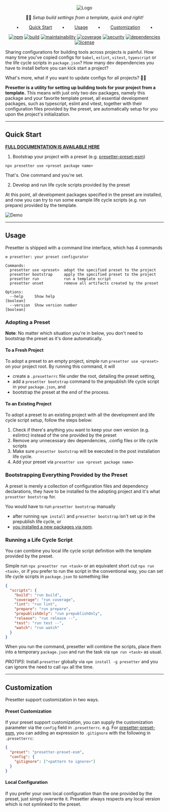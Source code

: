 <div align="center">

![Logo](https://github.com/alvis/presetter/raw/master/assets/logo.svg)

🏄🏻 _Setup build settings from a template, quick and right!_

•   [Quick Start](#quick-start)   •   [Usage](#usage)   •   [Customization](#customization)   •

[![npm](https://img.shields.io/npm/v/presetter?style=flat-square)](https://github.com/alvis/presetter/releases)
[![build](https://img.shields.io/github/workflow/status/alvis/presetter/code%20test?style=flat-square)](https://github.com/alvis/presetter/actions)
[![maintainability](https://img.shields.io/codeclimate/maintainability/alvis/presetter?style=flat-square)](https://codeclimate.com/github/alvis/presetter/maintainability)
[![coverage](https://img.shields.io/codeclimate/coverage/alvis/presetter?style=flat-square)](https://codeclimate.com/github/alvis/presetter/test_coverage)
[![security](https://img.shields.io/snyk/vulnerabilities/github/alvis/presetter/packages/presetter/package.json.svg?style=flat-square)](https://snyk.io/test/github/alvis/presetter?targetFile=packages/presetter/package.json&style=flat-square)
[![dependencies](https://img.shields.io/librariesio/release/npm/presetter-presetter?style=flat-square)](https://libraries.io/npm/presetter-presetter)
[![license](https://img.shields.io/github/license/alvis/presetter.svg?style=flat-square)](https://github.com/alvis/presetter/blob/master/LICENSE)

</div>

Sharing configurations for building tools across projects is painful. How many time you've copied configs for `babel`, `eslint`, `vitest`, `typescript` or the life cycle scripts in `package.json`?
How many dev dependencies you have to install before you can kick start a project?

What's more, what if you want to update configs for all projects? :man_facepalming:

**Presetter is a utility for setting up building tools for your project from a template.** This means with just only two dev packages, namely this package and your favorite template preset, all essential development packages, such as typescript, eslint and vitest, together with their configuration files provided by the preset, are automatically setup for you upon the project's initialization.

---

## Quick Start

[**FULL DOCUMENTATION IS AVAILABLE HERE**](https://github.com/alvis/presetter/blob/master/README.md)

1. Bootstrap your project with a preset (e.g. [presetter-preset-esm](https://github.com/alvis/presetter/tree/master/packages/preset-essentials))

```shell
npx presetter use <preset package name>
```

That's. One command and you're set.

2. Develop and run life cycle scripts provided by the preset

At this point, all development packages specified in the preset are installed,
and now you can try to run some example life cycle scripts (e.g. run prepare) provided by the template.

![Demo](https://raw.githubusercontent.com/alvis/presetter/master/assets/demo.gif)

---

## Usage

Presetter is shipped with a command line interface, which has 4 commands

```
⚙ presetter: your preset configurator

Commands:
  presetter use <preset>  adopt the specified preset to the project
  presetter bootstrap     apply the specified preset to the project
  presetter run           run a template script
  presetter unset         remove all artifacts created by the preset

Options:
  --help     Show help                                                 [boolean]
  --version  Show version number                                       [boolean]
```

### Adopting a Preset

**Note**: No matter which situation you're in below,
you don't need to bootstrap the preset as it's done automatically.

#### To a Fresh Project

To adopt a preset to an empty project, simple run `presetter use <preset>` on your project root.
By running this command, it will

- create a `.presetterrc` file under the root, detailing the preset setting,
- add a `presetter bootstrap` command to the prepublish life cycle script in your `package.json`, and
- bootstrap the preset at the end of the process.

#### To an Existing Project

To adopt a preset to an existing project with all the development and life cycle script setup,
follow the steps below:

1. Check if there's anything you want to keep your own version (e.g. eslintrc) instead of the one provided by the preset
2. Remove any unnecessary dev dependencies, .config files or life cycle scripts
3. Make sure `presetter bootstrap` will be executed in the post installation life cycle.
4. Add your preset via `presetter use <preset package name>`

### Bootstrapping Everything Provided by the Preset

A preset is merely a collection of configuration files and dependency declarations,
they have to be installed to the adopting project and it's what `presetter bootstrap` for.

You would have to run `presetter bootstrap` manually

- after running `npm install` and `presetter bootstrap` isn't set up in the prepublish life cycle, or
- [you installed a new packages via npm](https://github.com/alvis/presetter/blob/master/README.md#missing-dependent-development-packages-after-npm-install-package).

### Running a Life Cycle Script

You can combine you local life cycle script definition with the template provided by the preset.

Simple run `npx presetter run <task>` or an equivalent short cut `npx run <task>`,
or if you prefer to run the script in the conventional way,
you can set life cycle scripts in `package.json` to something like

```json
{
  "scripts": {
    "build": "run build",
    "coverage": "run coverage",
    "lint": "run lint",
    "prepare": "run prepare",
    "prepublishOnly": "run prepublishOnly",
    "release": "run release --",
    "test": "run test --",
    "watch": "run watch"
  }
}
```

When you run the command, presetter will combine the scripts,
place them into a temporary `package.json` and run the task via `npm run <task>` as usual.

_PROTIPS_: Install `presetter` globally via `npm install -g presetter` and you can ignore the need to call `npx` all the time.

---

## Customization

Presetter support customization in two ways.

#### Preset Customization

If your preset support customization, you can supply the customization parameter via the `config` field in `.presetterrc`.
e.g. For [presetter-preset-esm](https://github.com/alvis/presetter/tree/master/packages/preset-essentials), you can adding an expression to `.gitignore` with the following in `.presetterrc`:

```json
{
  "preset": "presetter-preset-esm",
  "config": {
    "gitignore": ["<pattern to ignore>"]
  }
}
```

#### Local Configuration

If you prefer your own local configuration than the one provided by the preset, just simply overwrite it.
Presetter always respects any local version which is not symlinked to the preset.
